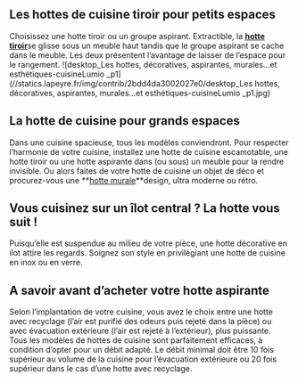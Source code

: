 ## Les hottes de cuisine tiroir pour petits espaces
Choisissez une hotte tiroir ou un groupe aspirant. Extractible, la [**hotte tiroir**](/hotte-tiroir-beko-FPC3021520)[](/hotte-tiroir-beko-FPC3021520)se glisse sous un meuble haut tandis que le groupe aspirant se cache dans le meuble. Les deux présentent l’avantage de laisser de l’espace pour le rangement.
![desktop_Les hottes, décoratives, aspirantes, murales...et esthétiques-cuisineLumio _p1](//statics.lapeyre.fr/img/contrib/2bdd4da3002027e0/desktop_Les hottes, décoratives, aspirantes, murales...et esthétiques-cuisineLumio _p1.jpg)
## La hotte de cuisine pour grands espaces
Dans une cuisine spacieuse, tous les modèles conviendront. Pour respecter l’harmonie de votre cuisine, installez une hotte de cuisine escamotable, une hotte tiroir ou une hotte aspirante dans (ou sous) un meuble pour la rendre invisible.
Ou alors faites de votre hotte de cuisine un objet de déco et procurez-vous une **[hotte murale](/hotte-decorative-murale-de-dietrich-FPC366068)**design, ultra moderne ou rétro.
## Vous cuisinez sur un îlot central ? La hotte vous suit !
Puisqu’elle est suspendue au milieu de votre pièce, une hotte décorative en ilot attire les regards. Soignez son style en privilégiant une hotte de cuisine en inox ou en verre.
## A savoir avant d’acheter votre hotte aspirante
Selon l’implantation de votre cuisine, vous avez le choix entre une hotte avec recyclage (l’air est purifié des odeurs puis rejeté dans la pièce) ou avec évacuation extérieure (l’air est rejeté à l’extérieur), plus puissante.
Tous les modèles de hottes de cuisine sont parfaitement efficaces, à condition d’opter pour un débit adapté. Le débit minimal doit être 10 fois supérieur au volume de la cuisine pour l’évacuation extérieure ou 20 fois supérieur dans le cas d’une hotte avec recyclage.